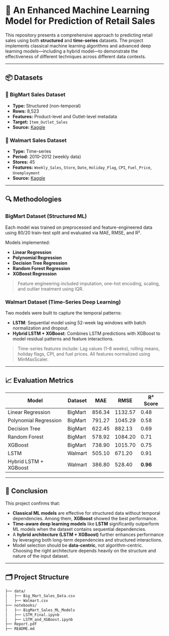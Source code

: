 # 🧠 An Enhanced Machine Learning Model for Prediction of Retail Sales

This repository presents a comprehensive approach to predicting retail sales using both **structured** and **time-series** datasets. The project implements classical machine learning algorithms and advanced deep learning models—including a hybrid model—to demonstrate the effectiveness of different techniques across different data contexts.

---

## 📦 Datasets

### 🛒 BigMart Sales Dataset
- **Type:** Structured (non-temporal)
- **Rows:** 8,523
- **Features:** Product-level and Outlet-level metadata
- **Target:** `Item_Outlet_Sales`
- **Source:** [Kaggle](https://www.kaggle.com/datasets/lokeshmendake/big-mart-sales-dataset)

### 🏬 Walmart Sales Dataset
- **Type:** Time-series
- **Period:** 2010–2012 (weekly data)
- **Stores:** 45
- **Features:** `Weekly_Sales`, `Store`, `Date`, `Holiday_Flag`, `CPI`, `Fuel_Price`, `Unemployment`
- **Source:** [Kaggle](https://www.kaggle.com/datasets/yasserh/walmart-dataset)

---

## 🔍 Methodologies

### BigMart Dataset (Structured ML)
Each model was trained on preprocessed and feature-engineered data using 80/20 train-test split and evaluated via MAE, RMSE, and R².

Models implemented:
- **Linear Regression**
- **Polynomial Regression**
- **Decision Tree Regression**
- **Random Forest Regression**
- **XGBoost Regression**

> Feature engineering included imputation, one-hot encoding, scaling, and outlier treatment using IQR.

### Walmart Dataset (Time-Series Deep Learning)
Two models were built to capture the temporal patterns:
- **LSTM**: Sequential model using 52-week lag windows with batch normalization and dropout.
- **Hybrid LSTM + XGBoost**: Combines LSTM predictions with XGBoost to model residual patterns and feature interactions.

> Time-series features include: Lag values (1–8 weeks), rolling means, holiday flags, CPI, and fuel prices. All features normalized using MinMaxScaler.

---

## 📈 Evaluation Metrics

| Model                  | Dataset     | MAE    | RMSE   | R² Score |
|------------------------|-------------|--------|--------|----------|
| Linear Regression      | BigMart     | 856.34 | 1132.57| 0.48     |
| Polynomial Regression  | BigMart     | 791.27 | 1045.29| 0.58     |
| Decision Tree          | BigMart     | 622.45 | 882.13 | 0.69     |
| Random Forest          | BigMart     | 578.92 | 1084.20| 0.71     |
| XGBoost                | BigMart     | 738.90 | 1015.70| 0.75     |
| LSTM                   | Walmart     | 505.10 | 671.20 | 0.91     |
| Hybrid LSTM + XGBoost  | Walmart     | 386.80 | 528.40 | **0.96** |

---

## 📌 Conclusion

This project confirms that:

- **Classical ML models** are effective for structured data without temporal dependencies. Among them, **XGBoost** showed the best performance.
- **Time-aware deep learning models** like **LSTM** significantly outperform ML models when the dataset contains sequential dependencies.
- A **hybrid architecture (LSTM + XGBoost)** further enhances performance by leveraging both long-term dependencies and structured interactions.
- Model selection should be **data-centric**, not algorithm-centric. Choosing the right architecture depends heavily on the structure and nature of the input dataset.

---

## 🗂️ Project Structure

```bash
├── data/
│   ├── Big_Mart_Sales_Data.csv
│   ├── Walmart.csv
├── notebooks/
│   ├── BigMart_Sales_ML_Models
│   ├── LSTM_Final.ipynb
│   ├── LSTM_and_XGBoost.ipynb
├── Report.pdf
├── README.md
